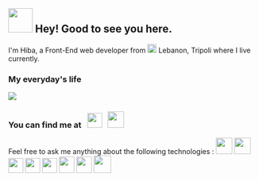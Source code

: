 
## <img src="https://i.pinimg.com/originals/d5/29/ed/d529edb7eb0e9faa294d8f621ff53918.gif" width="49"/> Hey! Good to see you here. 
I'm Hiba, a Front-End web developer from <img src="https://cdn.countryflags.com/thumbs/lebanon/flag-round-250.png" width="18" height="18"> Lebanon, Tripoli where I live currently.

### My everyday's life 
<img src="https://i.pinimg.com/originals/c5/07/5d/c5075d791fee5d4aba5c561280f0ceaa.gif">

### You can find me at &nbsp; <a href="https://www.linkedin.com/in/hiba-abdel-karim/" title="linkedin"><img src="https://www.flaticon.com/svg/vstatic/svg/174/174857.svg?token=exp=1617150648~hmac=13ec7d17cf1cd4ccac59592d87253d5f" width="30" height="30"></a>  &nbsp; <a href="https://codepen.io/harkibit" title="codepen"><img src="https://www.flaticon.com/svg/vstatic/svg/2111/2111296.svg?token=exp=1617150748~hmac=9a10db6dce24f0e4e3ef08194704f41e" width="33" height="33"></a>

Feel free to ask me anything about the following technologies : 
<img src="https://www.flaticon.com/svg/vstatic/svg/888/888859.svg?token=exp=1617151166~hmac=e1230209cc516b706c336d32e745ab01" width="33" height="33"> <img src="https://www.flaticon.com/svg/vstatic/svg/888/888847.svg?token=exp=1617151096~hmac=32814d5215e1632fcda83ca3632e268b" width="33" height="33"> <img src="https://www.flaticon.com/svg/vstatic/svg/919/919831.svg?token=exp=1617151260~hmac=74bad48d6468928935593d5b302c9872" width="30" height="30"> <img src="https://www.flaticon.com/svg/vstatic/svg/541/541509.svg?token=exp=1617151049~hmac=b3740c7c8c9a4208a3b4b6c617f009de" width="30" height="30">  <img src="https://www.flaticon.com/svg/vstatic/svg/1260/1260667.svg?token=exp=1617150928~hmac=bda8f24a7529f4a691e748d5356ae608" width="30" height="30">  <img src="https://icon2.cleanpng.com/20180519/wtx/kisspng-bootstrap-css3-node-js-logo-5b0055742a2564.1650126415267485321726.jpg" width="31" height="33"> <img src="https://material-ui.com/static/logo.png" width="31" height="33"> <img src="https://encrypted-tbn0.gstatic.com/images?q=tbn:ANd9GcSlUb7JYcNA1PiWy6wzN-X9mJcEEXL2B29tWrrXd7Mv9WMMbj7MLDPWgitsQS3rE_VF6nc&usqp=CAU" width="35" height="35">

